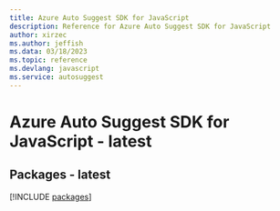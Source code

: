 ```yaml
---
title: Azure Auto Suggest SDK for JavaScript
description: Reference for Azure Auto Suggest SDK for JavaScript
author: xirzec
ms.author: jeffish
ms.data: 03/18/2023
ms.topic: reference
ms.devlang: javascript
ms.service: autosuggest
---
```

# Azure Auto Suggest SDK for JavaScript - latest
## Packages - latest
[!INCLUDE [packages](auto-suggest-index.md)]